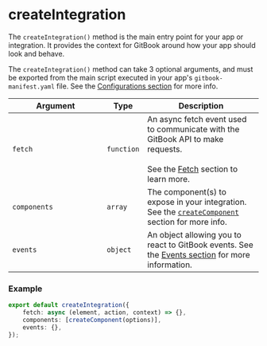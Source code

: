 # createIntegration

The `createIntegration()` method is the main entry point for your app or integration. It provides the context for GitBook around how your app should look and behave.

The `createIntegration()` method can take 3 optional arguments, and must be exported from the main script executed in your app's `gitbook-manifest.yaml` file. See the [Configurations section](../configurations.md) for more info.

<table><thead><tr><th width="174.33333333333331">Argument</th><th>Type</th><th>Description</th></tr></thead><tbody><tr><td><code>fetch</code></td><td><code>function</code></td><td>An async fetch event used to communicate with the GitBook API to make requests.<br><br>See the <a href="fetch.md">Fetch</a> section to learn more.</td></tr><tr><td><code>components</code></td><td><code>array</code></td><td>The component(s) to expose in your integration. See the <a href="createcomponent.md"><code>createComponent</code></a> section for more info.</td></tr><tr><td><code>events</code></td><td><code>object</code></td><td>An object allowing you to react to GitBook events. See the <a href="event.md">Events section</a> for more information.</td></tr></tbody></table>

### Example

```typescript
export default createIntegration({
    fetch: async (element, action, context) => {},
    components: [createComponent(options)],
    events: {},
});
```
